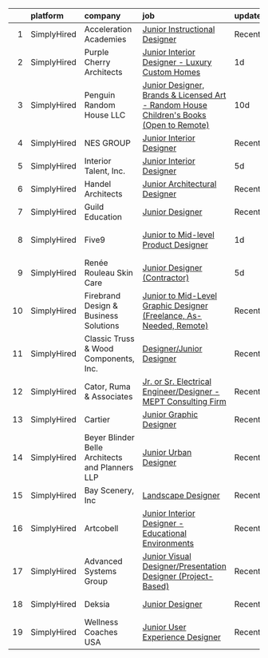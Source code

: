 

|    | platform    | company                                         | job                                                                                                                                                                                                 | update_time   | location        |
|---:|:------------|:------------------------------------------------|:----------------------------------------------------------------------------------------------------------------------------------------------------------------------------------------------------|:--------------|:----------------|
|  1 | SimplyHired | Acceleration Academies                          | [Junior Instructional Designer](https://www.simplyhired.com/job/BqMIR6ky24cArpGDZHgOIfXzuLWNhxlChgjuBsincrldqUlVQgOxDA?q=junior+designer)                                                           | Recently      | Chicago, IL     |
|  2 | SimplyHired | Purple Cherry Architects                        | [Junior Interior Designer - Luxury Custom Homes](https://www.simplyhired.com/job/DOOXxwxpauVuWbx2Wl-MkWEcFgJsADuAwHmgcWahwkPFjbWWUxgvEA?q=junior+designer)                                          | 1d            | Annapolis, MD   |
|  3 | SimplyHired | Penguin Random House LLC                        | [Junior Designer, Brands & Licensed Art - Random House Children's Books (Open to Remote)](https://www.simplyhired.com/job/gH3waUaaEZWiJ28DEHFm7xKrgWmuMXpgd-FdbKc3X12hyKTLyKUXBQ?q=junior+designer) | 10d           | New York, NY    |
|  4 | SimplyHired | NES GROUP                                       | [Junior Interior Designer](https://www.simplyhired.com/job/NWzeDDrk8mYmQOmDm8mECcTQhFwyZKgx9-c4malO6JAnHW3gA5j0vw?q=junior+designer)                                                                | Recently      | Mansfield, MA   |
|  5 | SimplyHired | Interior Talent, Inc.                           | [Junior Interior Designer](https://www.simplyhired.com/job/dbukjFS_ppm0EPECmzkfpDxugCtHSzYadIdVEIM_nSc6KmEa-PkfnA?q=junior+designer)                                                                | 5d            | Baltimore, MD   |
|  6 | SimplyHired | Handel Architects                               | [Junior Architectural Designer](https://www.simplyhired.com/job/X_42XO_GiNYJyRaQEIrI9jlkveP3T_qIh3jEa5gR3m6UbpIvt_HEmA?q=junior+designer)                                                           | Recently      | Boston, MA      |
|  7 | SimplyHired | Guild Education                                 | [Junior Designer](https://www.simplyhired.com/job/jRpJwH3mWcsUxEQeLJYm70ji6mniwLM7tX9m4-EW2YejVt3wZYCKFw?q=junior+designer)                                                                         | Recently      | Denver, CO      |
|  8 | SimplyHired | Five9                                           | [Junior to Mid-level Product Designer](https://www.simplyhired.com/job/n6THUEXV1TLSLeDte8s5TbIh6N6uqZoLK9nVEKzwDlh8GzRbP5uEdQ?q=junior+designer)                                                    | 1d            | San Ramon, CA   |
|  9 | SimplyHired | Renée Rouleau Skin Care                         | [Junior Designer (Contractor)](https://www.simplyhired.com/job/ezRHeBZA6bURwD-WVcQsM-OhwVt0J-S7nrzmDak3sNeW5era-70D_A?q=junior+designer)                                                            | 5d            | Austin, TX      |
| 10 | SimplyHired | Firebrand Design & Business Solutions           | [Junior to Mid-Level Graphic Designer (Freelance, As-Needed, Remote)](https://www.simplyhired.com/job/CgdDiS3YUoxKMxwzYD6Bl50gCnZUzYNFYyIaBgOBvKnJ40Juwsn6iA?q=junior+designer)                     | Recently      | Remote          |
| 11 | SimplyHired | Classic Truss & Wood Components, Inc.           | [Designer/Junior Designer](https://www.simplyhired.com/job/FGqsakCnujAqK9zJ0Rb0LjxcM6RXSGOEWIGiN4Zx0Ovay5aTpq7k7Q?q=junior+designer)                                                                | Recently      | Clarksville, IN |
| 12 | SimplyHired | Cator, Ruma & Associates                        | [Jr. or Sr. Electrical Engineer/Designer - MEPT Consulting Firm](https://www.simplyhired.com/job/Ih94KnJm5gF5sRmwgZAzg4EaET2HYQ7fQin8EgEJYxqZ4wx-Ei6Fyg?q=junior+designer)                          | Recently      | Lakewood, CO    |
| 13 | SimplyHired | Cartier                                         | [Junior Graphic Designer](https://www.simplyhired.com/job/Qm1Kb11VCsWCNhaiEfDfuwO5qfPCM6pUTz3Hm0dfAnpCgbFAx_hCjA?q=junior+designer)                                                                 | Recently      | New York, NY    |
| 14 | SimplyHired | Beyer Blinder Belle Architects and Planners LLP | [Junior Urban Designer](https://www.simplyhired.com/job/MvPx4V_QEXdqp3H4ogV55d6Ax_yT7RcxKPg1ok-CiqTWtOHI1bwHaQ?q=junior+designer)                                                                   | Recently      | Remote          |
| 15 | SimplyHired | Bay Scenery, Inc                                | [Landscape Designer](https://www.simplyhired.com/job/SLf2xqRYgWl0YZHBztVWkt5i55JADlgfeJdAAN8U80dc6dODDu5HRg?q=junior+designer)                                                                      | Recently      | Los Altos, CA   |
| 16 | SimplyHired | Artcobell                                       | [Junior Interior Designer - Educational Environments](https://www.simplyhired.com/job/DTRFNYBA46Wn__VB0e4eIxe3E_YeS223mCzhRwNwt-FoQKeE9yXjzg?q=junior+designer)                                     | Recently      | Temple, TX      |
| 17 | SimplyHired | Advanced Systems Group                          | [Junior Visual Designer/Presentation Designer (Project-Based)](https://www.simplyhired.com/job/_9BN8FRV7Zb2UKOWwGvdmT--_ibrs_MDCApMTeSIb8e2l5k6C8kSrQ?q=junior+designer)                            | Recently      | Remote          |
| 18 | SimplyHired | Deksia                                          | [Junior Designer](https://www.simplyhired.com/job/yaA0jUziR4YMmq8WsT3gQVv1SyRzH5KNawHDrUn90fhxpQ92ufgzZw?q=junior+designer)                                                                         | Recently      | Des Moines, IA  |
| 19 | SimplyHired | Wellness Coaches USA                            | [Junior User Experience Designer](https://www.simplyhired.com/job/dlUpkn5eHFbVYRnGMeWnZXGEn2ukFB_mPSQ8tfL_NcwW9ltOUCh_tQ?q=junior+designer)                                                         | Recently      | Remote          |